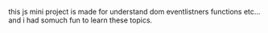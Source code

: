 this js mini project is made for understand dom eventlistners functions etc... and i had somuch fun to learn these topics.